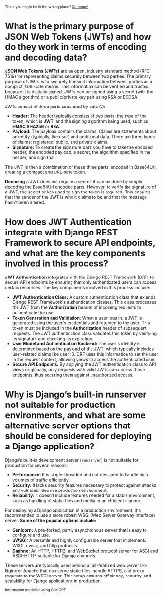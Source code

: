 <sub>Think you might be in the wrong place? [Go home!](../README.md)</sub>

# What is the primary purpose of JSON Web Tokens (JWTs) and how do they work in terms of encoding and decoding data?

__JSON Web Tokens (JWTs)__ are an open, industry standard method (RFC 7519) for representing claims securely between two parties. The primary purpose of JWTs is to securely transmit information between parties as a compact, URL-safe means. This information can be verified and trusted because it is digitally signed. JWTs can be signed using a secret (with the HMAC algorithm) or a public/private key pair using RSA or ECDSA.

JWTs consist of three parts separated by dots __(.)__:

* __Header:__ The header typically consists of two parts: the type of the token, which is __JWT__, and the signing algorithm being used, such as __HMAC SHA256__ or __RSA__.
* __Payload:__ The payload contains the claims. Claims are statements about an entity (typically, the user) and additional data. There are three types of claims: registered, public, and private claims.
* __Signature:__ To create the signature part, you have to take the encoded header, the encoded payload, a secret, the algorithm specified in the header, and sign that.

The JWT is then a combination of these three parts, encoded in Base64Url, creating a compact and URL-safe token.

__Decoding__ a JWT does not require a secret; it can be done by simply decoding the Base64Url encoded parts. However, to verify the signature of a JWT, the secret or key used to sign the token is required. This ensures that the sender of the JWT is who it claims to be and that the message hasn't been altered.

# How does JWT Authentication integrate with Django REST Framework to secure API endpoints, and what are the key components involved in this process?

__JWT Authentication__ integrates with the Django REST Framework (DRF) to secure API endpoints by ensuring that only authenticated users can access certain resources. The key components involved in this process include:

* __JWT Authentication Class:__ A custom authentication class that extends Django REST Framework's authentication classes. This class processes the JWT from the __Authorization__ header of incoming requests to authenticate the user.
* __Token Generation and Validation__: When a user logs in, a JWT is generated using the user's credentials and returned to the user. This token must be included in the __Authorization__ header of subsequent requests. The JWT authentication class validates this token by verifying its signature and checking its expiration.
* __User Model and Authentication Backend:__ The user's identity is determined based on the payload of the JWT, which typically includes user-related claims like user ID. DRF uses this information to set the user in the request context, allowing views to access the authenticated user.
* __Secure API Endpoints:__ By applying the JWT authentication class to API views or globally, only requests with valid JWTs can access those endpoints, thus securing them against unauthorized access.

# Why is Django’s built-in runserver not suitable for production environments, and what are some alternative server options that should be considered for deploying a Django application?

Django’s built-in development server (`runserver`) is not suitable for production for several reasons:

* __Performance:__ It is single-threaded and not designed to handle high volumes of traffic efficiently.
* __Security:__ It lacks security features necessary to protect against attacks and vulnerabilities in a production environment.
* __Reliability:__ It doesn’t include features needed for a stable environment, such as handling of static files and media in an efficient manner.

For deploying a Django application in a production environment, it's recommended to use a more robust WSGI (Web Server Gateway Interface) server. __Some of the popular options include:__

* __Gunicorn:__ A pre-forked, partly asynchronous server that is easy to configure and use.
* __uWSGI:__ A versatile and highly configurable server that implements WSGI, uwsgi, and http protocols.
* __Daphne:__ An HTTP, HTTP2, and WebSocket protocol server for ASGI and 
ASGI-HTTP, suitable for Django channels.

These servers are typically used behind a full-featured web server like Nginx or Apache that can serve static files, handle HTTPS, and proxy requests to the WSGI server. This setup ensures efficiency, security, and scalability for Django applications in production.

<sub>Information modeled using ChatGPT</sub>
